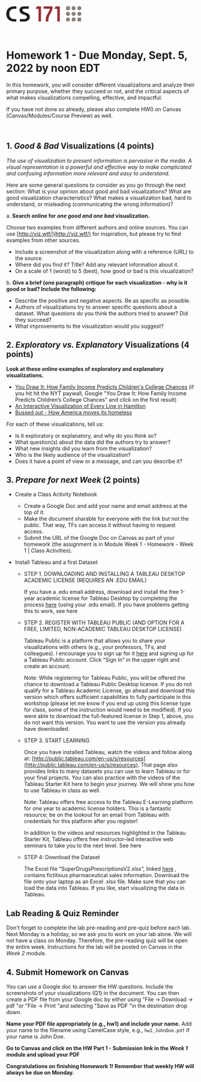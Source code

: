 <!-----
layout: lab
exclude: true
---
-->
<img src="cs171-logo.png" width="200">

&nbsp;

# Homework 1 - Due Monday, Sept. 5, 2022 by noon EDT

In this homework, you will consider different visualizations and analyze their primary purpose, whether they succeed or not, and the critical aspects of what makes visualizations compelling, effective, and impactful.

If you have not done so already, please also complete HW0 on Canvas (Canvas/Modules/Course Preview) as well.

&nbsp;


## 1. *Good & Bad* Visualizations (4 points)


*The use of visualization to present information is pervasive in the media. A visual representation is a powerful and effective way to make complicated and confusing information more relevant and easy to understand.*

Here are some general questions to consider as you go through the next section: What is your opinion about good and bad visualizations? What are good visualization characteristics? What makes a visualization bad, hard to understand, or misleading (communicating the wrong information)?


a. **Search online for *one good and one bad* visualization.**

Choose two examples from different authors and online sources. You can use [http://viz.wtf/](http://viz.wtf/) for inspiration, but please try to find examples from other sources.

   * Include a screenshot of the visualization along with a reference (URL) to the source.
   * Where did you find it? Title? Add any relevant information about it.
   * On a scale of 1 (worst) to 5 (best), how good or bad is this visualization?

b. **Give a brief (one paragraph) critique for each visualization - why is it good or bad? Include the following:**

   * Describe the positive and negative aspects. Be as specific as possible.
   * Authors of visualizations try to answer specific questions about a dataset. What questions do you think the authors tried to answer? Did they succeed?
   * What improvements to the visualization would you suggest?

## 2. *Exploratory vs. Explanatory* Visualizations (4 points)

**Look at these online examples of exploratory and explanatory visualizations.**

* [You Draw It: How Family Income Predicts Children's College Chances](https://www.nytimes.com/interactive/2015/05/28/upshot/you-draw-it-how-family-income-affects-childrens-college-chances.html?_r=0&pagewanted=all)  (if you hit hit the NYT paywall, Google "You Draw It: How Family Income Predicts Children’s College Chances" and click on the first result)
* [An Interactive Visualization of Every Line in Hamilton ](https://pudding.cool/2017/03/hamilton/)
* [Bussed out - How America moves its homeless](https://www.theguardian.com/us-news/ng-interactive/2017/dec/20/bussed-out-america-moves-homeless-people-country-study)

For each of these visualizations, tell us:

* Is it exploratory or explanatory, and why do you think so?
* What question(s) about the data did the authors try to answer?
* What new insights did you learn from the visualization?
* Who is the likely audience of the visualization?
* Does it have a point of view or a message, and can you describe it?


## 3. *Prepare for next Week* (2 points)

* Create a Class Activity Notebook

    * Create a Google Doc and add your name and email address at the top of it.
    * Make the document sharable for everyone with the link but not the public. That way, TFs can access it without having to request access.
    * Submit the URL of the Google Doc on Canvas as part of your homework (the assignment is in Module Week 1 - Homework - Week 1 | Class Activities).


* Install Tableau and a first Dataset

  * STEP 1. DOWNLOADING AND INSTALLING A TABLEAU DESKTOP ACADEMIC LICENSE (REQUIRES AN .EDU EMAIL)

    If you have a .edu email address, download and install the free 1-year academic license for Tableau Desktop by completing the process [here](https://www.tableau.com/academic/students) (using your .edu email). If you have problems getting this to work, see here

  * STEP 2. REGISTER WITH TABLEAU PUBLIC (AND OPTION FOR A FREE, LIMITED, NON-ACADEMIC TABLEAU DESKTOP LICENSE)

    Tableau Public is a platform that allows you to share your visualizations with others (e.g., your professors, TFs, and colleagues). I encourage you to sign up for it [here](https://public.tableau.com/s/) and signing up for a Tableau Public account. Click “Sign In” in the upper right and create an account.

    Note: While registering for Tableau Public, you will be offered the chance to download a Tableau Public Desktop license. If you do not qualify for a Tableau Academic License, go ahead and download this version which offers sufficient capabilities to fully participate in this workshop (please let me know if you end up using this license type for class, some of the instruction would need to be modified). If you were able to download the full-featured license in Step 1, above, you do not want this version. You want to use the version you already have downloaded.

  * STEP 3. START LEARNING

    Once you have installed Tableau, watch the videos and follow along at: [http://public.tableau.com/en-us/s/resources](http://public.tableau.com/en-us/s/resources). That page also provides links to many datasets you can use to learn Tableau or for your final projects. You can also practice with the videos of the Tableau Starter Kit here to begin your journey. We will show you how to use Tableau in class as well.

    Note: Tableau offers free access to the Tableau E-Learning platform for one year to academic license holders. This is a fantastic resource; be on the lookout for an email from Tableau with credentials for this platform after you register!

    In addition to the videos and resources highlighted in the Tableau Starter Kit, Tableau offers free instructor-led interactive web seminars to take you to the next level. See here

  * STEP 4: Download the Dataset

    The Excel file “SuperDrugsPrescriptionsV2.xlsx”, linked [here](https://bit.ly/superdrugsprescriptionsV2) , contains fictitious pharmaceutical sales information. Download the file onto your laptop as an Excel .xlsx file. Make sure that you can load the data into Tableau. If you like, start visualizing the data in Tableau.



## Lab Reading & Quiz Reminder

Don't forget to complete the lab pre-reading and pre-quiz before each lab. Next Monday is a holiday, so we ask you to work on your lab alone. We will not have a class on Monday. Therefore, the pre-reading quiz will be open the entire week. Instructions for the lab will be posted on Canvas in the *Week 2* module.


## 4. Submit Homework on Canvas

You can use a Google doc to answer the HW questions. Include the screenshots of your visualizations (Q1) in the document. You can then create a PDF file from your Google doc by either using "File -> Download -> pdf "or "File -> Print "and selecting "Save as PDF "in the destination drop down.

**Name your PDF file appropriately (e.g., hw1) and include your name.** Add your name to the filename using CamelCase style, e.g., ```hw1_JohnDoe.pdf``` if your name is John Doe.

**Go to Canvas and click on the HW Part 1 - Submission link in the *Week 1* module and upload your PDF**

**Congratulations on finishing Homework 1! Remember that weekly HW will always be due on Monday.**
